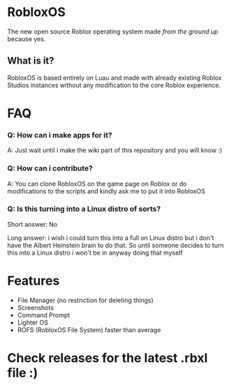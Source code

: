 # RobloxOS
The new open source Roblox operating system made _from the ground up_ because yes.

## What is it?
RobloxOS is based entirely on Luau and made with already existing Roblox Studios instances without any modification to the core Roblox experience.

# FAQ

### Q: How can i make apps for it? <br/>
A: Just wait until i make the wiki part of this repository and you will know :)

### Q: How can i contribute? <br/>
A: You can clone RobloxOS on the game page on Roblox or do modifications to the scripts and kindly ask me to put it into RobloxOS

### Q: Is this turning into a Linux distro of sorts? <br/>
Short answer: No

Long answer: i wish i could turn this into a full on Linux distro but i don't have the Albert Heinstein brain to do that. So until someone decides to turn this into a Linux distro i won't be in anyway doing that myself

# Features
* File Manager (no restriction for deleting things)
* Screenshots
* Command Prompt
* Lighter OS
* ROFS (RobloxOS File System) faster than average

# Check releases for the latest .rbxl file :)

